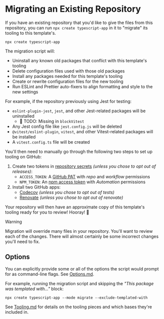 # Migrating an Existing Repository

If you have an existing repository that you'd like to give the files from this repository, you can run `npx create typescript-app` in it to "migrate" its tooling to this template's.

```shell
npx create typescript-app
```

The migration script will:

- Uninstall any known old packages that conflict with this template's tooling
- Delete configuration files used with those old packages
- Install any packages needed for this template's tooling
- Create or rewrite configuration files for the new tooling
- Run ESLint and Prettier auto-fixers to align formatting and style to the new settings

For example, if the repository previously using Jest for testing:

- `eslint-plugin-jest`, `jest`, and other Jest-related packages will be uninstalled
  - 🛑 TODO: Missing in `blockVitest`
- Any Jest config file like `jest.config.js` will be deleted
- `@vitest/eslint-plugin`, `vitest`, and other Vitest-related packages will be installed
- A `vitest.config.ts` file will be created

You'll then need to manually go through the following two steps to set up tooling on GitHub:

1. Create two tokens in [repository secrets](https://docs.github.com/en/actions/security-guides/encrypted-secrets) _(unless you chose to opt out of releases)_:
   - `ACCESS_TOKEN`: A [GitHub PAT](https://github.com/settings/tokens/new) with _repo_ and _workflow_ permissions
   - `NPM_TOKEN`: An [npm access token](https://docs.npmjs.com/creating-and-viewing-access-tokens/) with _Automation_ permissions
2. Install two GitHub apps:
   - [Codecov](https://github.com/marketplace/codecov) _(unless you chose to opt out of tests)_
   - [Renovate](https://github.com/marketplace/renovate) _(unless you chose to opt out of renovate)_

Your repository will then have an approximate copy of this template's tooling ready for you to review!
Hooray! 🥳

> [!WARNING]
> Migration will override many files in your repository.
> You'll want to review each of the changes.
> There will almost certainly be some incorrect changes you'll need to fix.

## Options

You can explicitly provide some or all of the options the script would prompt for as command-line flags.
See [Options.md](./Options.md).

For example, running the migration script and skipping the _"This package was templated with..."_ block:

```shell
npx create typescript-app --mode migrate --exclude-templated-with
```

See [Tooling.md](./Tooling.md) for details on the tooling pieces and which bases they're included in.
